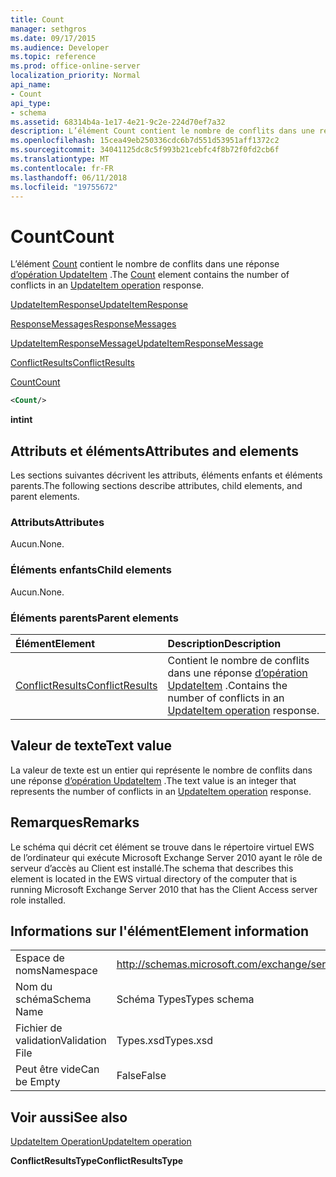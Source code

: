 ```yaml
---
title: Count
manager: sethgros
ms.date: 09/17/2015
ms.audience: Developer
ms.topic: reference
ms.prod: office-online-server
localization_priority: Normal
api_name:
- Count
api_type:
- schema
ms.assetid: 68314b4a-1e17-4e21-9c2e-224d70ef7a32
description: L’élément Count contient le nombre de conflits dans une réponse d’opération UpdateItem.
ms.openlocfilehash: 15cea49eb250336cdc6b7d551d53951aff1372c2
ms.sourcegitcommit: 34041125dc8c5f993b21cebfc4f8b72f0fd2cb6f
ms.translationtype: MT
ms.contentlocale: fr-FR
ms.lasthandoff: 06/11/2018
ms.locfileid: "19755672"
---
```

# <a name="count"></a><span data-ttu-id="64b03-103">Count</span><span class="sxs-lookup"><span data-stu-id="64b03-103">Count</span></span>

<span data-ttu-id="64b03-104">L’élément [Count](count.md) contient le nombre de conflits dans une réponse [d’opération UpdateItem](updateitem-operation.md) .</span><span class="sxs-lookup"><span data-stu-id="64b03-104">The [Count](count.md) element contains the number of conflicts in an [UpdateItem operation](updateitem-operation.md) response.</span></span> 
  
[<span data-ttu-id="64b03-105">UpdateItemResponse</span><span class="sxs-lookup"><span data-stu-id="64b03-105">UpdateItemResponse</span></span>](updateitemresponse.md)
  
[<span data-ttu-id="64b03-106">ResponseMessages</span><span class="sxs-lookup"><span data-stu-id="64b03-106">ResponseMessages</span></span>](responsemessages.md)
  
[<span data-ttu-id="64b03-107">UpdateItemResponseMessage</span><span class="sxs-lookup"><span data-stu-id="64b03-107">UpdateItemResponseMessage</span></span>](updateitemresponsemessage.md)
  
[<span data-ttu-id="64b03-108">ConflictResults</span><span class="sxs-lookup"><span data-stu-id="64b03-108">ConflictResults</span></span>](conflictresults.md)
  
[<span data-ttu-id="64b03-109">Count</span><span class="sxs-lookup"><span data-stu-id="64b03-109">Count</span></span>](count.md)
  
```xml
<Count/>
```

 <span data-ttu-id="64b03-110">**int**</span><span class="sxs-lookup"><span data-stu-id="64b03-110">**int**</span></span>
## <a name="attributes-and-elements"></a><span data-ttu-id="64b03-111">Attributs et éléments</span><span class="sxs-lookup"><span data-stu-id="64b03-111">Attributes and elements</span></span>

<span data-ttu-id="64b03-112">Les sections suivantes décrivent les attributs, éléments enfants et éléments parents.</span><span class="sxs-lookup"><span data-stu-id="64b03-112">The following sections describe attributes, child elements, and parent elements.</span></span>
  
### <a name="attributes"></a><span data-ttu-id="64b03-113">Attributs</span><span class="sxs-lookup"><span data-stu-id="64b03-113">Attributes</span></span>

<span data-ttu-id="64b03-114">Aucun.</span><span class="sxs-lookup"><span data-stu-id="64b03-114">None.</span></span>
  
### <a name="child-elements"></a><span data-ttu-id="64b03-115">Éléments enfants</span><span class="sxs-lookup"><span data-stu-id="64b03-115">Child elements</span></span>

<span data-ttu-id="64b03-116">Aucun.</span><span class="sxs-lookup"><span data-stu-id="64b03-116">None.</span></span>
  
### <a name="parent-elements"></a><span data-ttu-id="64b03-117">Éléments parents</span><span class="sxs-lookup"><span data-stu-id="64b03-117">Parent elements</span></span>

|<span data-ttu-id="64b03-118">**Élément**</span><span class="sxs-lookup"><span data-stu-id="64b03-118">**Element**</span></span>|<span data-ttu-id="64b03-119">**Description**</span><span class="sxs-lookup"><span data-stu-id="64b03-119">**Description**</span></span>|
|:-----|:-----|
|[<span data-ttu-id="64b03-120">ConflictResults</span><span class="sxs-lookup"><span data-stu-id="64b03-120">ConflictResults</span></span>](conflictresults.md) <br/> |<span data-ttu-id="64b03-121">Contient le nombre de conflits dans une réponse [d’opération UpdateItem](updateitem-operation.md) .</span><span class="sxs-lookup"><span data-stu-id="64b03-121">Contains the number of conflicts in an [UpdateItem operation](updateitem-operation.md) response.</span></span>  <br/> |
   
## <a name="text-value"></a><span data-ttu-id="64b03-122">Valeur de texte</span><span class="sxs-lookup"><span data-stu-id="64b03-122">Text value</span></span>

<span data-ttu-id="64b03-123">La valeur de texte est un entier qui représente le nombre de conflits dans une réponse [d’opération UpdateItem](updateitem-operation.md) .</span><span class="sxs-lookup"><span data-stu-id="64b03-123">The text value is an integer that represents the number of conflicts in an [UpdateItem operation](updateitem-operation.md) response.</span></span> 
  
## <a name="remarks"></a><span data-ttu-id="64b03-124">Remarques</span><span class="sxs-lookup"><span data-stu-id="64b03-124">Remarks</span></span>

<span data-ttu-id="64b03-125">Le schéma qui décrit cet élément se trouve dans le répertoire virtuel EWS de l’ordinateur qui exécute Microsoft Exchange Server 2010 ayant le rôle de serveur d’accès au Client est installé.</span><span class="sxs-lookup"><span data-stu-id="64b03-125">The schema that describes this element is located in the EWS virtual directory of the computer that is running Microsoft Exchange Server 2010 that has the Client Access server role installed.</span></span>
  
## <a name="element-information"></a><span data-ttu-id="64b03-126">Informations sur l'élément</span><span class="sxs-lookup"><span data-stu-id="64b03-126">Element information</span></span>

|||
|:-----|:-----|
|<span data-ttu-id="64b03-127">Espace de noms</span><span class="sxs-lookup"><span data-stu-id="64b03-127">Namespace</span></span>  <br/> |http://schemas.microsoft.com/exchange/services/2006/types  <br/> |
|<span data-ttu-id="64b03-128">Nom du schéma</span><span class="sxs-lookup"><span data-stu-id="64b03-128">Schema Name</span></span>  <br/> |<span data-ttu-id="64b03-129">Schéma Types</span><span class="sxs-lookup"><span data-stu-id="64b03-129">Types schema</span></span>  <br/> |
|<span data-ttu-id="64b03-130">Fichier de validation</span><span class="sxs-lookup"><span data-stu-id="64b03-130">Validation File</span></span>  <br/> |<span data-ttu-id="64b03-131">Types.xsd</span><span class="sxs-lookup"><span data-stu-id="64b03-131">Types.xsd</span></span>  <br/> |
|<span data-ttu-id="64b03-132">Peut être vide</span><span class="sxs-lookup"><span data-stu-id="64b03-132">Can be Empty</span></span>  <br/> |<span data-ttu-id="64b03-133">False</span><span class="sxs-lookup"><span data-stu-id="64b03-133">False</span></span>  <br/> |
   
## <a name="see-also"></a><span data-ttu-id="64b03-134">Voir aussi</span><span class="sxs-lookup"><span data-stu-id="64b03-134">See also</span></span>



[<span data-ttu-id="64b03-135">UpdateItem Operation</span><span class="sxs-lookup"><span data-stu-id="64b03-135">UpdateItem operation</span></span>](updateitem-operation.md)
  
 <span data-ttu-id="64b03-136">**ConflictResultsType**</span><span class="sxs-lookup"><span data-stu-id="64b03-136">**ConflictResultsType**</span></span>

